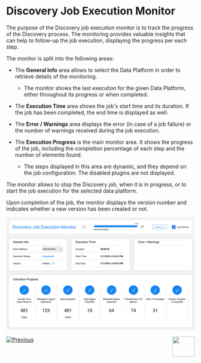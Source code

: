 # Discovery Job Execution Monitor

The purpose of the Discovery job execution monitor is to track the progress of the Discovery process. The monitoring provides valuable insights that can help to follow-up the job execution, displaying the progress per each step. 

The monitor is split into the following areas:

* The **General Info** area allows to select the Data Platform in order to retrieve details of the monitoring.
  * The monitor shows the last execution for the given Data Platform, either throughout its progress or when completed.

* The **Execution Time** area shows the job's start time and its duration. If the job has been completed, the end time is displayed as well. 
* The **Error / Warnings** area displays the error (in case of a job failure) or the number of warnings received during the job execution.
* The **Execution Progress** is the main monitor area. It shows the progress of the job, including the completion percentage of each step and the number of elements found.
  * The steps displayed in this area are dynamic, and they depend on the job configuration. The disabled plugins are not displayed.

The monitor allows to stop the Discovery job, when it is in progress, or to start the job execution for the selected data platform.

Upon completion of the job, the monitor displays the version number and indicates whether a new version has been created or not.

![](images/monitor.png)







[![Previous](/articles/images/Previous.png)](11_catalog_masking.md)[<img align="right" width="60" height="54" src="/articles/images/Next.png">](20_catalog_APIs.md) 



